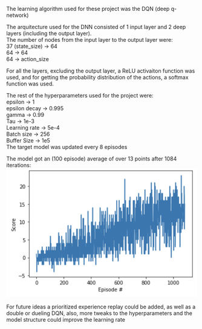 The learning algorithm used for these project was the DQN (deep q-network)

The arquitecture used for the DNN consisted of 1 input layer and  2 deep layers (including the output layer).  
The number of nodes from the input layer to the output layer were:  
  37 (state_size) -> 64</br> 
  64 -> 64</br>
  64 -> action_size</br>
  
For all the layers, excluding the output layer, a ReLU activaiton function was used, and for getting the probability distribution of the actions, a softmax function was used. 

The rest of the hyperparameters used for the project were:  
  epsilon -> 1</br>
  epsilon decay -> 0.995</br>
  gamma -> 0.99</br>
  Tau -> 1e-3</br>
  Learning rate -> 5e-4</br>
  Batch size -> 256</br>
  Buffer Size -> 1e5</br>
  The target model was updated every 8 episodes

The model got an (100 episode) average of over 13 points after 1084 iterations:
![GitHub Logo](/resources/learningGraph2.png)


For future ideas a prioritized experience replay could be added, as well as a double or dueling DQN, also, more tweaks to the hyperparameters and the model structure could improve the learning rate
